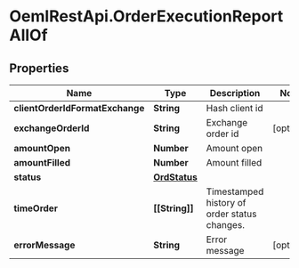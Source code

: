 # OemlRestApi.OrderExecutionReportAllOf

## Properties

Name | Type | Description | Notes
------------ | ------------- | ------------- | -------------
**clientOrderIdFormatExchange** | **String** | Hash client id | 
**exchangeOrderId** | **String** | Exchange order id | [optional] 
**amountOpen** | **Number** | Amount open | 
**amountFilled** | **Number** | Amount filled | 
**status** | [**OrdStatus**](OrdStatus.md) |  | 
**timeOrder** | **[[String]]** | Timestamped history of order status changes. | 
**errorMessage** | **String** | Error message | [optional] 


